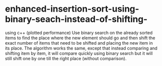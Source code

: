 # enhanced-insertion-sort-using-binary-seach-instead-of-shifting-
using c++ 
(plotted performance)
Use binary search on the already sorted items to find the place where the
new element should go and then shift the exact number of items that
need to be shifted and placing the new item in its place. The algorithm
works the same, except that instead comparing and shifting item by item,
it will compare quickly using binary search but it will still shift one by one
till the right place (without comparison).
